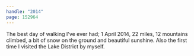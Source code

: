 ```yaml
---
handle: "2014"
page: 152964
---
```


The best day of walking I've ever had; 1 April 2014, 22 miles, 12 mountains climbed, a bit of snow on the ground and beautiful sunshine. Also the first time I visited the Lake District by myself.
